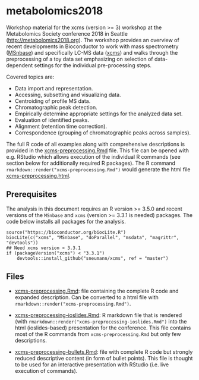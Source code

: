 # metabolomics2018

Workshop material for the xcms (version >= 3) workshop at the Metabolomics
Society conference 2018 in Seattle (http://metabolomics2018.org). The workshop
provides an overview of recent developments in Bioconductor to work with mass
spectrometry ([MSnbase](https://github.com/lgatto/MSnbase)) and specifically
LC-MS data ([xcms](https://github.com/sneumann/xcms)) and walks through the
preprocessing of a toy data set emphasizing on selection of data-dependent
settings for the individual pre-processing steps.

Covered topics are:
- Data import and representation.
- Accessing, subsetting and visualizing data.
- Centroiding of profile MS data.
- Chromatographic peak detection.
- Empirically determine appropriate settings for the analyzed data set.
- Evaluation of identified peaks.
- Alignment (retention time correction).
- Correspondence (grouping of chromatographic peaks across samples).

The full R code of all examples along with comprehensive descriptions is
provided in the [xcms-preprocessing.Rmd](./xcms-preprocessing.Rmd) file. This
file can be opened with e.g. RStudio which allows execution of the individual R
commands (see section below for additionally required R packages). The R command
`rmarkdown::render("xcms-preprocessing.Rmd")` would generate the html file
[xcms-preprocessing.html](https://jotsetung.github.io/metabolomics2018/xcms-preprocessing.html).


## Prerequisites

The analysis in this document requires an R version >= 3.5.0 and recent versions
of the `MSnbase` and `xcms` (version >= 3.3.1 is needed) packages. The code
below installs all packages for the analysis.

```
source("https://bioconductor.org/biocLite.R")
biocLite(c("xcms", "MSnbase", "doParallel", "msdata", "magrittr", "devtools"))
## Need xcms version > 3.3.1
if (packageVersion("xcms") < "3.3.1")
    devtools::install_github("sneumann/xcms", ref = "master") 
```


## Files

- [xcms-preprocessing.Rmd](./xcms-preprocessing.Rmd): file containing the
  complete R code and expanded description. Can be converted to a html file with
  `rmarkdown::render("xcms-preprocessing.Rmd")`.

- [xcms-preprocessing-ioslides.Rmd](./xcms-preprocessing-ioslides.Rmd): R
  markdown file that is rendered (with
  `rmarkdown::render("xcms-preprocessing-ioslides.Rmd")` into the html
  (ioslides-based) presentation for the conference. This file contains most of
  the R commands from `xcms-preprocessing.Rmd` but only few descriptions.

- [xcms-preprocessing-bullets.Rmd](./xcms-preprocessing-bullets.Rmd): file with
  complete R code but strongly reduced descriptive content (in form of bullet
  points). This file is thought to be used for an interactive presentation with
  RStudio (i.e. live execution of commands).
  
